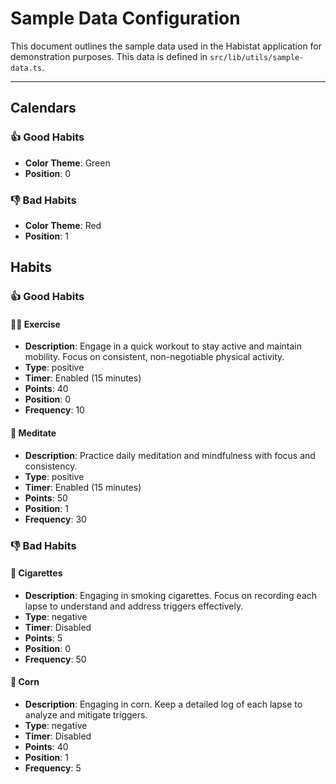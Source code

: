 # Sample Data Configuration

This document outlines the sample data used in the Habistat application for demonstration purposes. This data is defined in `src/lib/utils/sample-data.ts`.

---

## Calendars

### 👍 Good Habits

- **Color Theme**: Green
- **Position**: 0

### 👎 Bad Habits

- **Color Theme**: Red
- **Position**: 1

## Habits

### 👍 Good Habits

#### 🏋🏽 Exercise

- **Description**: Engage in a quick workout to stay active and maintain mobility. Focus on consistent, non-negotiable physical activity.
- **Type**: positive
- **Timer**: Enabled (15 minutes)
- **Points**: 40
- **Position**: 0
 - **Frequency**: 10

#### 🧘 Meditate

- **Description**: Practice daily meditation and mindfulness with focus and consistency.
- **Type**: positive
- **Timer**: Enabled (15 minutes)
- **Points**: 50
- **Position**: 1
 - **Frequency**: 30

### 👎 Bad Habits

#### 🚬 Cigarettes

- **Description**: Engaging in smoking cigarettes. Focus on recording each lapse to understand and address triggers effectively.
- **Type**: negative
- **Timer**: Disabled
- **Points**: 5
- **Position**: 0
 - **Frequency**: 50

#### 🌽 Corn

- **Description**: Engaging in corn. Keep a detailed log of each lapse to analyze and mitigate triggers.
- **Type**: negative
- **Timer**: Disabled
- **Points**: 40
- **Position**: 1
 - **Frequency**: 5


